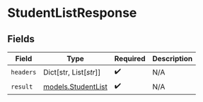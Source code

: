 # StudentListResponse


## Fields

| Field                                          | Type                                           | Required                                       | Description                                    |
| ---------------------------------------------- | ---------------------------------------------- | ---------------------------------------------- | ---------------------------------------------- |
| `headers`                                      | Dict[str, List[*str*]]                         | :heavy_check_mark:                             | N/A                                            |
| `result`                                       | [models.StudentList](../models/studentlist.md) | :heavy_check_mark:                             | N/A                                            |